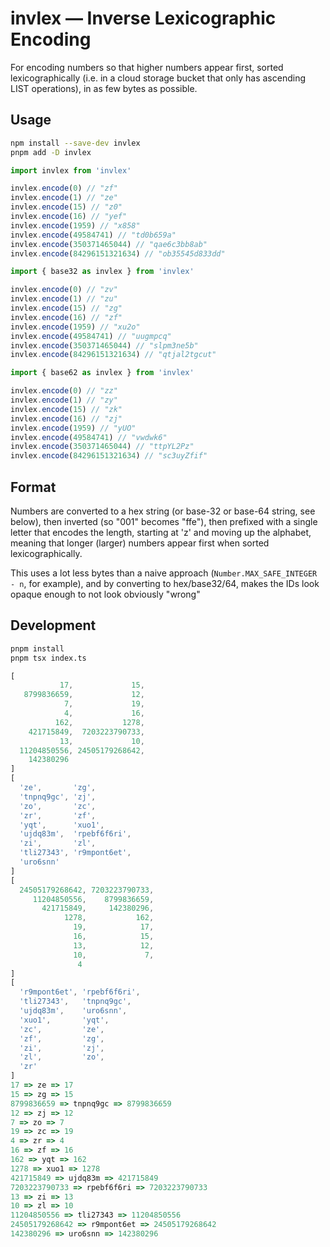 # invlex — Inverse Lexicographic Encoding

For encoding numbers so that higher numbers appear first, sorted lexicographically (i.e. in a cloud storage bucket that only has ascending LIST operations), in as few bytes as possible.

## Usage

```sh
npm install --save-dev invlex
pnpm add -D invlex
```

```ts
import invlex from 'invlex'

invlex.encode(0) // "zf"
invlex.encode(1) // "ze"
invlex.encode(15) // "z0"
invlex.encode(16) // "yef"
invlex.encode(1959) // "x858"
invlex.encode(49584741) // "td0b659a"
invlex.encode(350371465044) // "qae6c3bb8ab"
invlex.encode(84296151321634) // "ob35545d833dd"
```

```ts
import { base32 as invlex } from 'invlex'

invlex.encode(0) // "zv"
invlex.encode(1) // "zu"
invlex.encode(15) // "zg"
invlex.encode(16) // "zf"
invlex.encode(1959) // "xu2o"
invlex.encode(49584741) // "uugmpcq"
invlex.encode(350371465044) // "slpm3ne5b"
invlex.encode(84296151321634) // "qtjal2tgcut"
```

```ts
import { base62 as invlex } from 'invlex'

invlex.encode(0) // "zz"
invlex.encode(1) // "zy"
invlex.encode(15) // "zk"
invlex.encode(16) // "zj"
invlex.encode(1959) // "yUO"
invlex.encode(49584741) // "vwdwk6"
invlex.encode(350371465044) // "ttpYL2Pz"
invlex.encode(84296151321634) // "sc3uyZfif"
```

## Format

Numbers are converted to a hex string (or base-32 or base-64 string, see below), then inverted (so "001" becomes "ffe"), then prefixed with a single letter that encodes the length, starting at 'z' and moving up the alphabet, meaning that longer (larger) numbers appear first when sorted lexicographically.

This uses a lot less bytes than a naive approach (`Number.MAX_SAFE_INTEGER - n`, for example), and by converting to hex/base32/64, makes the IDs look opaque enough to not look obviously "wrong"


## Development

```sh
pnpm install
pnpm tsx index.ts
```

```js
[
           17,             15,
   8799836659,             12,
            7,             19,
            4,             16,
          162,           1278,
    421715849,  7203223790733,
           13,             10,
  11204850556, 24505179268642,
    142380296
]
[
  'ze',       'zg',
  'tnpnq9gc', 'zj',
  'zo',       'zc',
  'zr',       'zf',
  'yqt',      'xuo1',
  'ujdq83m',  'rpebf6f6ri',
  'zi',       'zl',
  'tli27343', 'r9mpont6et',
  'uro6snn'
]
[
  24505179268642, 7203223790733,
     11204850556,    8799836659,
       421715849,     142380296,
            1278,           162,
              19,            17,
              16,            15,
              13,            12,
              10,             7,
               4
]
[
  'r9mpont6et', 'rpebf6f6ri',
  'tli27343',   'tnpnq9gc',
  'ujdq83m',    'uro6snn',
  'xuo1',       'yqt',
  'zc',         'ze',
  'zf',         'zg',
  'zi',         'zj',
  'zl',         'zo',
  'zr'
]
17 => ze => 17
15 => zg => 15
8799836659 => tnpnq9gc => 8799836659
12 => zj => 12
7 => zo => 7
19 => zc => 19
4 => zr => 4
16 => zf => 16
162 => yqt => 162
1278 => xuo1 => 1278
421715849 => ujdq83m => 421715849
7203223790733 => rpebf6f6ri => 7203223790733
13 => zi => 13
10 => zl => 10
11204850556 => tli27343 => 11204850556
24505179268642 => r9mpont6et => 24505179268642
142380296 => uro6snn => 142380296
```
